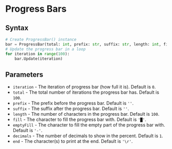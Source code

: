# Progress Bars
## Syntax
```python
# Create ProgressBar() instance
bar = ProgressBar(total: int, prefix: str, suffix: str, length: int, fill: str, emptyFill: str, decimals: int, end: str, updateIntervalms: int)
# Update the progress bar in a loop
for iteration in range(100):
    bar.Update(iteration)
```

## Parameters
- `iteration` - The iteration of progress bar (how full it is). Default is `0`.
- `total` - The total number of iterations the progress bar has. Default is `100`.
- `prefix` - The prefix before the progress bar. Default is `''`.
- `suffix` - The suffix after the progress bar. Default is `''`.
- `length` - The number of characters in the progress bar. Default is `100`.
- `fill` - The character to fill the progress bar with. Default is `'█'`.
- `emptyFill` - The character to fill the empty part of the progress bar with. Default is `'-'`.
- `decimals` - The number of decimals to show in the percent. Default is `1`.
- `end` - The character(s) to print at the end. Default is `'\r'`.
